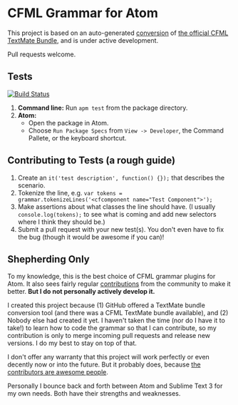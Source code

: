 # CFML Grammar for Atom

This project is based on an auto-generated [conversion][1] of [the official CFML TextMate Bundle][2], and is under active development.

Pull requests welcome.

## Tests
[![Build Status](https://travis-ci.org/atuttle/atom-language-cfml.svg?branch=master)](https://travis-ci.org/atuttle/atom-language-cfml)

1. **Command line:** Run `apm test` from the package directory.
2. **Atom:**
   - Open the package in Atom.
   - Choose `Run Package Specs` from `View -> Developer`, the Command Pallete, or the keyboard shortcut.

## Contributing to Tests (a rough guide)
1. Create an `it('test description', function() {});` that describes the scenario.
2. Tokenize the line, e.g. `var tokens = grammar.tokenizeLines('<cfcomponent name="Test Component">');`
3. Make assertions about what classes the line should have. (I usually `console.log(tokens);` to see what is coming and add new selectors where I think they should be.)
4. Submit a pull request with your new test(s). You don't even have to fix the bug (though it would be awesome if you can)!


[1]: http://atom.io/docs/latest/converting-a-text-mate-bundle
[2]: https://github.com/textmate/coldfusion.tmbundle

## Shepherding Only

To my knowledge, this is the best choice of CFML grammar plugins for Atom. It also sees fairly regular [contributions](https://github.com/atuttle/atom-language-cfml/pulls?q=is%3Apr+is%3Aclosed) from the community to make it better. **But I do not personally actively develop it.**

I created this project because (1) GitHub offered a TextMate bundle conversion tool (and there was a CFML TextMate bundle available), and (2) Nobody else had created it yet. I haven't taken the time (nor do I have it to take!) to learn how to code the grammar so that I can contribute, so my contribution is only to merge incoming pull requests and release new versions. I do my best to stay on top of that.

I don't offer any warranty that this project will work perfectly or even decently now or into the future. But it probably does, because [the contributors are awesome people](https://github.com/atuttle/atom-language-cfml/graphs/contributors).

Personally I bounce back and forth between Atom and Sublime Text 3 for my own needs. Both have their strengths and weaknesses.
